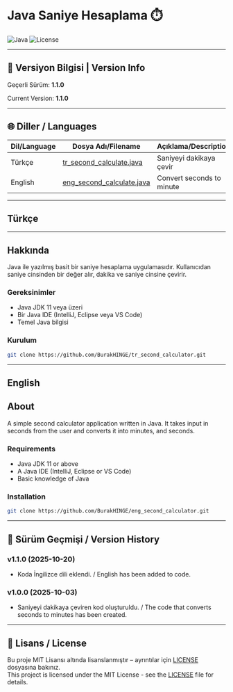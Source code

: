 # Java Saniye Hesaplama ⏱️

![Java](https://img.shields.io/badge/Java-ED8B00?style=flat&logo=java&logoColor=white)
![License](https://img.shields.io/badge/License-MIT-blue.svg)

---

## 📌 Versiyon Bilgisi | Version Info
Geçerli Sürüm: **1.1.0**

Current Version: **1.1.0**

---

## 🌐 Diller / Languages
| Dil/Language | Dosya Adı/Filename | Açıklama/Description |
|-----------|-----|-------|
| Türkçe | [tr_second_calculate.java](tr_second_calculate.java) | Saniyeyi dakikaya çevir |
| English | [eng_second_calculate.java](eng_second_calculate.java) | Convert seconds to minute |

---

## Türkçe 
---

## Hakkında
Java ile yazılmış basit bir saniye hesaplama uygulamasıdır. Kullanıcıdan saniye cinsinden bir değer alır, dakika ve saniye cinsine çevirir.

### Gereksinimler
- Java JDK 11 veya üzeri
- Bir Java IDE (IntelliJ, Eclipse veya VS Code)
- Temel Java bilgisi

### Kurulum  
```bash
git clone https://github.com/BurakHINGE/tr_second_calculator.git
```

---

English
---

## About
A simple second calculator application written in Java. It takes input in seconds from the user and converts it into minutes, and seconds.

### Requirements
- Java JDK 11 or above
- A Java IDE (IntelliJ, Eclipse or VS Code)
- Basic knowledge of Java

### Installation
```bash
git clone https://github.com/BurakHINGE/eng_second_calculator.git
```

---

## 📌 Sürüm Geçmişi / Version History

### v1.1.0 (2025-10-20)
- Koda İngilizce dili eklendi. / English has been added to code.

### v1.0.0 (2025-10-03)  
- Saniyeyi dakikaya çeviren kod oluşturuldu. /  The code that converts seconds to minutes has been created.

---

## 📄 Lisans / License
Bu proje MIT Lisansı altında lisanslanmıştır – ayrıntılar için [LICENSE](LICENSE) dosyasına bakınız.  
This project is licensed under the MIT License - see the [LICENSE](LICENSE) file for details.
